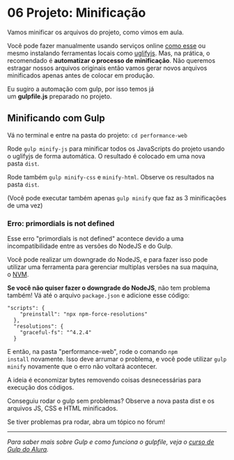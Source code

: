 # 06 Projeto: Minificação

Vamos minificar os arquivos do projeto, como vimos em aula.

Você pode fazer manualmente usando serviços online [como esse](http://refresh-sf.com/) ou mesmo instalando ferramentas locais como [uglifyjs](https://github.com/mishoo/UglifyJS2). Mas, na prática, o recomendado é **automatizar o processo de minificação**. Não queremos estragar nossos arquivos originais então vamos gerar novos arquivos minificados apenas antes de colocar em produção.

Eu sugiro a automação com gulp, por isso temos já um **gulpfile.js** preparado no projeto.

## Minificando com Gulp

Vá no terminal e entre na pasta do projeto: `cd performance-web`

Rode `gulp minify-js` para minificar todos os JavaScripts do projeto usando o uglifyjs de forma automática. O resultado é colocado em uma nova pasta `dist`.

Rode também `gulp minify-css` e `minify-html`. Observe os resultados na pasta `dist`.

(Você pode executar também apenas `gulp minify` que faz as 3 minificações de uma vez)

### Erro: primordials is not defined

Esse erro "primordials is not defined" acontece devido a uma incompatibilidade entre as versões do NodeJS e do Gulp.

Você pode realizar um downgrade do NodeJS, e para fazer isso pode utilizar uma ferramenta para gerenciar multiplas versões na sua maquina, o [NVM](https://github.com/nvm-sh/nvm).

**Se você não quiser fazer o downgrade do NodeJS**, não tem problema também! Vá até o arquivo `package.json` e adicione esse código:

```
"scripts": {
    "preinstall": "npx npm-force-resolutions"
  },
  "resolutions": {
    "graceful-fs": "^4.2.4"
  }
```

E então, na pasta "performance-web", rode o comando `npm install` novamente. Isso deve arrumar o problema, e você pode utilizar `gulp minify` novamente que o erro não voltará acontecer.

A ideia é economizar bytes removendo coisas desnecessárias para execução dos códigos.

Conseguiu rodar o gulp sem problemas? Observe a nova pasta dist e os arquivos JS, CSS e HTML minificados.

Se tiver problemas pra rodar, abra um tópico no fórum!

---

*Para saber mais sobre Gulp e como funciona o gulpfile, veja o [curso de Gulp do Alura](https://www.alura.com.br/curso-online-gulp).*

